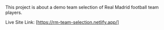 This project is about a demo team selection of Real Madrid football team players.

Live Site Link: [https://rm-team-selection.netlify.app/]